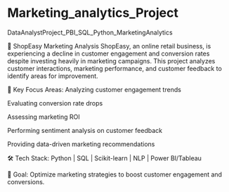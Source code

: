 # Marketing_analytics_Project
DataAnalystProject_PBI_SQL_Python_MarketingAnalytics



🛒 ShopEasy Marketing Analysis
ShopEasy, an online retail business, is experiencing a decline in customer engagement and conversion rates despite investing heavily in marketing campaigns. This project analyzes customer interactions, marketing performance, and customer feedback to identify areas for improvement.

📌 Key Focus Areas:
Analyzing customer engagement trends

Evaluating conversion rate drops

Assessing marketing ROI

Performing sentiment analysis on customer feedback

Providing data-driven marketing recommendations

🛠️ Tech Stack:
Python | SQL | Scikit-learn | NLP | Power BI/Tableau

🚀 Goal: Optimize marketing strategies to boost customer engagement and conversions.
